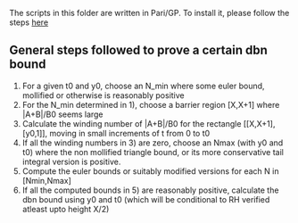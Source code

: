 The scripts in this folder are written in Pari/GP. To install it, please follow the steps <a href='https://pari.math.u-bordeaux.fr/'>here</a>

General steps followed to prove a certain dbn bound 
-----------------------------------------------------------------------------------------------
1) For a given t0 and y0, choose an N_min where some euler bound, mollified or otherwise is reasonably positive
2) For the N_min determined in 1), choose a barrier region [X,X+1] where |A+B|/B0 seems large
3) Calculate the winding number of |A+B|/B0 for the rectangle [[X,X+1],[y0,1]], moving in small increments of t from 0 to t0
4) If all the winding numbers in 3) are zero, choose an Nmax (with y0 and t0) where the non mollified triangle bound, or its more conservative tail integral version is positive.
5) Compute the euler bounds or suitably modified versions for each N in [Nmin,Nmax]
6) If all the computed bounds in 5) are reasonably positive, calculate the dbn bound using y0 and t0 (which will be conditional to RH verified atleast upto height X/2)

